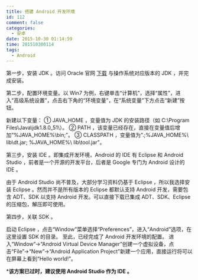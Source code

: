 ```yaml
---
title: 搭建 Android 开发环境
id: 112
comment: false
categories:
  - 安卓
date: 2015-10-30 01:14:59
time: 201510300114
tags:
  - Android
---
```


第一步，安装 JDK 。访问 Oracle 官网 [下载](http://www.oracle.com/technetwork/java/javase/downloads/index-jsp-138363.html) 与操作系统对应版本的 JDK ，并完成安装。

第二步，配置环境变量。以 Win7 为例，右键单击“计算机”，选择“属性”，进入“高级系统设置”，点击右下角的“环境变量”，在“系统变量”下方点击“新建”按钮。
<!--more-->

新建以下变量：
① JAVA_HOME ，变量值为 JDK 的安装路径（如 C:\Program Files\Java\jdk1.8.0_51\）。
② PATH ，该变量已经存在，直接在变量值后增加“%JAVA_HOME%\bin;”。
③ CLASSPATH ，变量值为“.;%JAVA_HOME%\ lib\dt.jar; %JAVA_HOME%\ lib\tool.jar”。

第三步，安装 IDE 。即集成开发环境，Android 的 IDE 有 Eclipse 和 Android Studio ，前者是一个开源的开发平台，后者是 Google 专门为 Android 设计的 IDE 。

由于 Android Studio 尚不普及，大部分学习资料仍基于 Eclipse ，所以我选择安装 Eclipse 。然而并不是所有版本的 Eclipse 都默认支持 Android 开发，需要包含 ADT、SDK 以支持 Android 开发。可以直接下载已集成 ADT、SDK、Eclipse 的压缩包，解压即可使用。

第四步，关联 SDK 。

启动 Eclipse ，点击“Window”菜单选择“Preferences”，进入“Android”选项，在这里设置 SDK 的目录。
至此，已经完成了 Android 开发环境的配置。
进入“Window”→“Android Virtual Device Manager”创建一个虚拟设备，点击“File”→“New”→“Android Application Project”新建一个应用，直接运行将可以在屏幕上看到“Hello world!”。

***该方案已过时，建议使用 Android Studio 作为 IDE 。**
